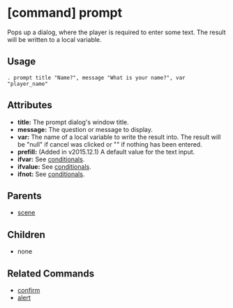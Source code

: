 
# [command] prompt

Pops up a dialog, where the player is required to enter some text. The result will be written
to a local variable.

## Usage

    . prompt title "Name?", message "What is your name?", var "player_name"

## Attributes

 * **title:** The prompt dialog's window title.
 * **message:** The question or message to display.
 * **var:** The name of a local variable to write the result into. The result will be "null" if cancel was clicked or "" if nothing has been entered.
 * **prefill:** (Added in v2015.12.1) A default value for the text input.
 * **ifvar:** See [conditionals](conditionals.md).
 * **ifvalue:** See [conditionals](conditionals.md).
 * **ifnot:** See [conditionals](conditionals.md).

## Parents

 * [scene](scene.md)

## Children

 * none

## Related Commands

 * [confirm](confirm.md)
 * [alert](alert.md)
